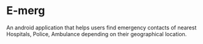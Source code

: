 E-merg
======

An android application that helps users find emergency contacts of nearest Hospitals, Police, Ambulance depending on their geographical location.
